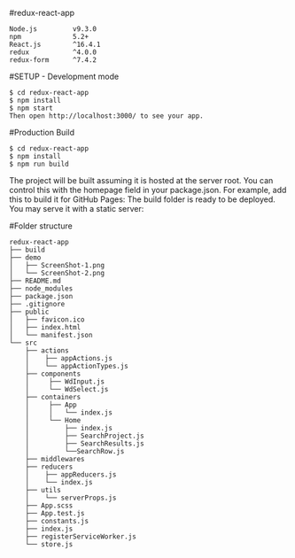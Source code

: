 #redux-react-app

```
Node.js         v9.3.0
npm             5.2+
React.js        ^16.4.1
redux           ^4.0.0
redux-form      ^7.4.2
```

#SETUP - Development mode
```
$ cd redux-react-app
$ npm install
$ npm start
Then open http://localhost:3000/ to see your app.
```

#Production Build
```
$ cd redux-react-app
$ npm install
$ npm run build
```

The project will be built assuming it is hosted at the server root.
You can control this with the homepage field in your package.json.
For example, add this to build it for GitHub Pages:
The build folder is ready to be deployed.
You may serve it with a static server:


#Folder structure
```
redux-react-app
├── build
├── demo
│   ├── ScreenShot-1.png
│   └── ScreenShot-2.png
├── README.md
├── node_modules
├── package.json
├── .gitignore
├── public
│   ├── favicon.ico
│   ├── index.html
│   └── manifest.json
└── src
    ├── actions
    │    ├── appActions.js
    │    └── appActionTypes.js
    ├── components
    │     ├── WdInput.js
    │     └── WdSelect.js
    ├── containers
    │     ├── App
    │     │   └── index.js
    │     └── Home
    │         ├── index.js
    │         ├── SearchProject.js
    │         ├── SearchResults.js
    │         └──SearchRow.js
    ├── middlewares
    ├── reducers
    │    ├── appReducers.js
    │    └── index.js
    ├── utils
    │    └── serverProps.js
    ├── App.scss
    ├── App.test.js
    ├── constants.js
    ├── index.js
    ├── registerServiceWorker.js
    └── store.js
```
